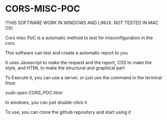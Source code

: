 # CORS-MISC-POC
!THIS SOFTWARE WORK IN WINDOWS AND LINUX. NOT TESTED IN MAC OS!

Cors misc PoC is a automatic method to test for misconfiguration in the cors.

This software can test and create a automatic report to you

It uses Javascript to make the request and the report, CSS to make the style, and HTML to make the structural and graphical part

To Execute it, you can use a server, or just use the command in the terminal linux:

*sudo open CORS_POC.html*

In windows, you can just double-click it

To use, you can clone the github repository and start using it
